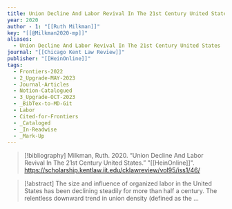 ```yaml
---
title: Union Decline And Labor Revival In The 21st Century United States
year: 2020
author - 1: "[[Ruth Milkman]]"
key: "[[@Milkman2020-mp]]"
aliases:
  - Union Decline And Labor Revival In The 21st Century United States
journal: "[[Chicago Kent Law Review]]"
publisher: "[[HeinOnline]]"
tags:
  - Frontiers-2022
  - 2_Upgrade-MAY-2023
  - Journal-Articles
  - Notion-Catalogued
  - 3_Upgrade-OCT-2023
  - _BibTex-to-MD-Git
  - Labor
  - Cited-for-Frontiers
  - _Cataloged
  - _In-Readwise
  - _Mark-Up
---
```


> [!bibliography]
> Milkman, Ruth. 2020. “Union Decline And Labor Revival In The 21st Century United States.” "[[HeinOnline]]". https://scholarship.kentlaw.iit.edu/cklawreview/vol95/iss1/46/

> [!abstract]
> The size and influence of organized labor in the United States has been declining steadily for more than half a century. The relentless downward trend in union density (defined as the …